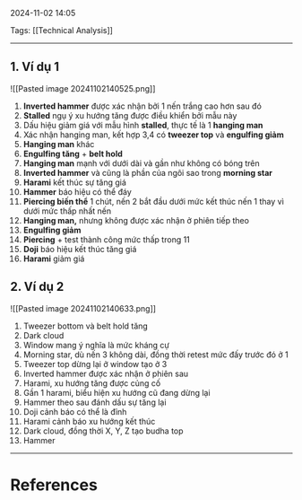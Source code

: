 2024-11-02 14:05

Tags: [[Technical Analysis]]

---

## 1. Ví dụ 1
![[Pasted image 20241102140525.png]]
1. **Inverted hammer** được xác nhận bởi 1 nến trắng cao hơn sau đó
2. **Stalled** ngụ ý xu hướng tăng được điều khiển bởi mẫu này
3. Dấu hiệu giảm giá với mẫu hình **stalled**, thực tế là 1 **hanging man**
4. Xác  nhận hanging man, kết hợp 3,4 có **tweezer top** và **engulfing giảm**
5. **Hanging man** khác
6. **Engulfing tăng** + **belt hold** 
7. **Hanging man** mạnh với dưới dài và gần như không có bóng trên
8. **Inverted hammer** và cũng là phần của ngôi sao trong **morning star**
9. **Harami** kết thúc sự tăng giá
10. **Hammer** báo hiệu có thể đáy
11. **Piercing biến thể** 1 chút, nến 2 bắt đầu dưới mức kết thúc nến 1 thay vì dưới mức thấp nhất nến
12. **Hanging man,** nhưng không được xác nhận ở phiên tiếp theo
13. **Engulfing giảm** 
14. **Piercing** + test thành công mức thấp trong 11
15. **Doji** báo hiệu kết thúc tăng giá
16. **Harami** giảm giá

## 2. Ví dụ 2
![[Pasted image 20241102140633.png]]
1. Tweezer bottom và belt hold tăng
2. Dark cloud
3. Window mang ý nghĩa là mức kháng cự
4. Morning star, dù nến 3 không dài, đồng thời retest mức đấy trước đó ở 1
5. Tweezer top dừng lại ở window tạo ở 3
6. Inverted hammer được xác nhận ở phiên sau
7. Harami, xu hướng tăng được củng cố
8. Gần 1 harami, biểu hiện xu hướng cũ đang dừng lại
9. Hammer theo sau đánh dấu sự tăng lại
10. Doji cảnh báo có thể là đỉnh
11. Harami cảnh báo xu hướng kết thúc
12. Dark cloud, đồng thời X, Y, Z tạo budha top
13. Hammer

---
# References